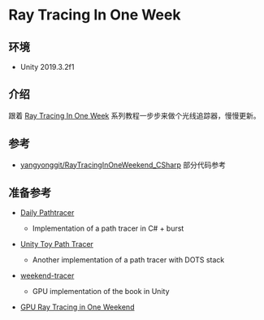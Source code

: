 # Ray Tracing In One Week

## 环境
* Unity 2019.3.2f1

## 介绍

跟着 [Ray Tracing In One Week](https://raytracing.github.io/books/RayTracingInOneWeekend.html) 系列教程一步步来做个光线追踪器，慢慢更新。


## 参考
* [yangyonggit/RayTracingInOneWeekend_CSharp](https://github.com/yangyonggit/RayTracingInOneWeekend_CSharp) 部分代码参考

## 准备参考

* [Daily Pathtracer](https://aras-p.info/blog/2018/03/28/Daily-Pathtracer-Part-0-Intro/) 
  * Implementation of a path tracer in C# + burst
* [Unity Toy Path Tracer](http://theinstructionlimit.com/unity-toy-path-tracer)
  * Another implementation of a path tracer with DOTS stack
* [weekend-tracer](https://github.com/stella3d/weekend-tracer)
  * GPU implementation of the book in Unity

* [GPU Ray Tracing in One Weekend](https://medium.com/@jcowles/gpu-ray-tracing-in-one-weekend-3e7d874b3b0f)

